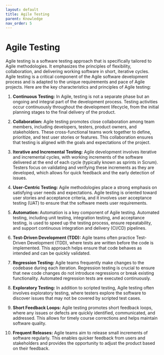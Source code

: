 ```yaml
---
layout: default
title: Agile Testing
parent: Knowledge
nav_order: 5
---
```


# Agile Testing

Agile testing is a software testing approach that is specifically tailored to Agile methodologies. It emphasizes the principles of flexibility, collaboration, and delivering working software in short, iterative cycles. Agile testing is a critical component of the Agile software development process and is adapted to the unique requirements and pace of Agile projects. Here are the key characteristics and principles of Agile testing:

1. **Continuous Testing:** In Agile, testing is not a separate phase but an ongoing and integral part of the development process. Testing activities occur continuously throughout the development lifecycle, from the initial planning stages to the final delivery of the product.

2. **Collaboration:** Agile testing promotes close collaboration among team members, including developers, testers, product owners, and stakeholders. These cross-functional teams work together to define, prioritize, and test user stories or features. This collaboration ensures that testing is aligned with the goals and expectations of the project.

3. **Iterative and Incremental Testing:** Agile development involves iterative and incremental cycles, with working increments of the software delivered at the end of each cycle (typically known as sprints in Scrum). Testers focus on validating and verifying these increments as they are developed, which allows for quick feedback and the early detection of issues.

4. **User-Centric Testing:** Agile methodologies place a strong emphasis on satisfying user needs and expectations. Agile testing is oriented toward user stories and acceptance criteria, and it involves user acceptance testing (UAT) to ensure that the software meets user requirements.

5. **Automation:** Automation is a key component of Agile testing. Automated testing, including unit testing, integration testing, and acceptance testing, is used to speed up the testing process, ensure repeatability, and support continuous integration and delivery (CI/CD) pipelines.

6. **Test-Driven Development (TDD):** Agile teams often practice Test-Driven Development (TDD), where tests are written before the code is implemented. This approach helps ensure that code behaves as intended and can be quickly validated.

7. **Regression Testing:** Agile teams frequently make changes to the codebase during each iteration. Regression testing is crucial to ensure that new code changes do not introduce regressions or break existing functionality. Automated regression tests are executed continuously.

8. **Exploratory Testing:** In addition to scripted testing, Agile testing often involves exploratory testing, where testers explore the software to discover issues that may not be covered by scripted test cases.

9. **Short Feedback Loops:** Agile testing promotes short feedback loops, where any issues or defects are quickly identified, communicated, and addressed. This allows for timely course corrections and helps maintain software quality.

10. **Frequent Releases:** Agile teams aim to release small increments of software regularly. This enables quicker feedback from users and stakeholders and provides the opportunity to adjust the product based on their feedback.
